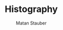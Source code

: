---
title: 'Histography'
author: Matan Stauber
project_image_path: '/images/gallery/histography.jpg'
external_url: 'http://histography.io/'
---